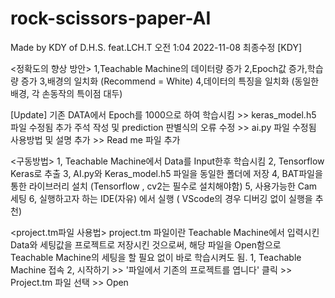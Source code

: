 # rock-scissors-paper-AI

Made by KDY of D.H.S. feat.LCH.T
오전 1:04 2022-11-08 최종수정 [KDY]

<정확도의 향상 방안>
1,Teachable Machine의 데이터량 증가
2,Epoch값 증가,학습량 증가
3,배경의 일치화 (Recommend = White)
4,데이터의 특징을 일치화 (동일한 배경, 각 손동작의 특이점 대두)

[Update]
기존 DATA에서 Epoch를 1000으로 하여 학습시킴 >> keras_model.h5 파일 수정됨
추가 주석 작성 및 prediction 판별식의 오류 수정 >> ai.py 파일 수정됨
사용방법 및 설명 추가 >> Read me 파일 추가

<구동방법>
1, Teachable Machine에서 Data를 Input한후 학습시킴
2, Tensorflow Keras로 추출
3, AI.py와 Keras_model.h5 파일을 동일한 폴더에 저장
4, BAT파일을 통한 라이브러리 설치 (Tensorflow , cv2는 필수로 설치해야함)
5, 사용가능한 Cam 세팅
6, 실행하고자 하는 IDE(자유) 에서 실행 ( VScode의 경우 디버깅 없이 실행을 추천)

<project.tm파일 사용법>
project.tm 파일이란 Teachable Machine에서 입력시킨 Data와 세팅값을 프로젝트로
저장시킨 것으로써, 해당 파일을 Open함으로 Teachable Machine의 세팅을 할 필요 없이 바로 학습시켜도 됨.
1, Teachable Machine 접속
2, 시작하기 >> '파일에서 기존의 프로젝트를 엽니다' 클릭 >> Project.tm 파일 선택 >> Open
